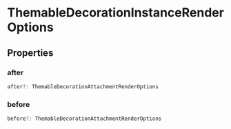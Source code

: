 # ThemableDecorationInstanceRenderOptions

## Properties

### after

```typescript
after?: ThemableDecorationAttachmentRenderOptions
```

### before

```typescript
before?: ThemableDecorationAttachmentRenderOptions
```

